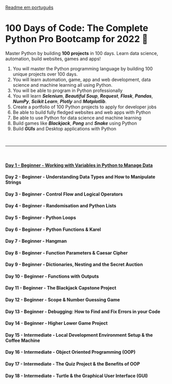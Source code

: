 
[Readme em português](https://github.com/mardenmnt/100-days-of-code/blob/main/README-ptbr.md)

# 100 Days of Code: The Complete Python Pro Bootcamp for 2022 :snake:

Master Python by building **100 projects** in 100 days. Learn data science, automation, build websites, games and apps!

1. You will master the Python programming language by building 100 unique projects over 100 days.
2. You will learn automation, game, app and web development, data science and machine learning all using Python.
3. You will be able to program in Python professionally
4. You will learn _**Selenium**_, _**Beautiful Soup**_, _**Request**_, _**Flask**_, _**Pandas**_, _**NumPy**_, _**Scikit Learn**_, _**Plotly**_ and _**Matplotlib**_.
5. Create a portfolio of 100 Python projects to apply for developer jobs
6. Be able to build fully fledged websites and web apps with Python
7. Be able to use Python for data science and machine learning
8. Build games like _**Blackjack**_, _**Pong**_ and _**Snake**_ using Python
9. Build _**GUIs**_ and Desktop applications with Python

<br>

---

<br>

#### [Day 1 - Beginner - Working with Variables in Python to Manage Data](https://github.com/mardenmnt/100-days-of-code/tree/main/day_1)

#### Day 2 - Beginner - Understanding Data Types and How to Manipulate Strings

#### Day 3 - Beginner - Control Flow and Logical Operators

#### Day 4 - Beginner - Randomisation and Python Lists

#### Day 5 - Beginner - Python Loops

#### Day 6 - Beginner - Python Functions & Karel

#### Day 7 - Beginner - Hangman

#### Day 8 - Beginner - Function Parameters & Caesar Cipher

#### Day 9 - Beginner - Dictionaries, Nesting and the Secret Auction

#### Day 10 - Beginner - Functions with Outputs

#### Day 11 - Beginner - The Blackjack Capstone Project

#### Day 12  - Beginner - Scope & Number Guessing Game

#### Day 13 - Beginner - Debugging: How to Find and Fix Errors in your Code

#### Day 14 - Beginner - Higher Lower Game Project

#### Day 15 - Intermediate - Local Development Environment Setup & the Coffee Machine

#### Day 16  - Intermediate - Object Oriented Programming (OOP)

#### Day 17 - Intermediate - The Quiz Project & the Benefits of OOP

#### Day 18 - Intermediate - Turtle & the Graphical User Interface (GUI)
